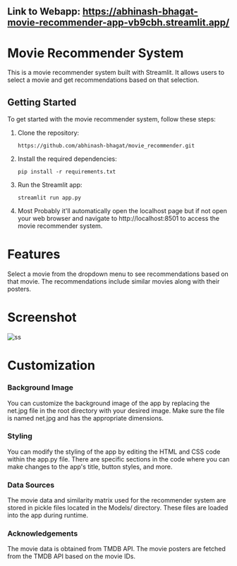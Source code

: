 ## Link to Webapp: https://abhinash-bhagat-movie-recommender-app-vb9cbh.streamlit.app/
# Movie Recommender System

This is a movie recommender system built with Streamlit. It allows users to select a movie and get recommendations based on that selection.

## Getting Started

To get started with the movie recommender system, follow these steps:

1. Clone the repository:

   ```shell
   https://github.com/abhinash-bhagat/movie_recommender.git
   
2. Install the required dependencies:

   ```shell
   pip install -r requirements.txt
   
3. Run the Streamlit app:
   ```shell
   streamlit run app.py
   
4. Most Probably it'll automatically open the localhost page but if not open your web browser and navigate to http://localhost:8501 to        access the movie recommender system.

# Features
Select a movie from the dropdown menu to see recommendations based on that movie.
The recommendations include similar movies along with their posters.

# Screenshot
![ss](https://github.com/abhinash-bhagat/movie_recommender/assets/96810040/cd94efe8-2d9b-43ee-b3b9-2b61f5a97575)


# Customization
### Background Image
You can customize the background image of the app by replacing the net.jpg file in the root directory with your desired image. Make sure the file is named net.jpg and has the appropriate dimensions.

### Styling
You can modify the styling of the app by editing the HTML and CSS code within the app.py file. There are specific sections in the code where you can make changes to the app's title, button styles, and more.

### Data Sources
The movie data and similarity matrix used for the recommender system are stored in pickle files located in the Models/ directory. These files are loaded into the app during runtime.

### Acknowledgements
The movie data is obtained from TMDB API.
The movie posters are fetched from the TMDB API based on the movie IDs.
